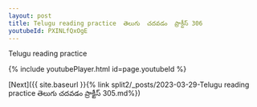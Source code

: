 ```yaml
---
layout: post
title: Telugu reading practice  తెలుగు  చదవడం  ప్రాక్టీస్ 306
youtubeId: PXINLfQxOgE
---
```

 
 
Telugu reading practice
 
 
 
 
 


{% include youtubePlayer.html id=page.youtubeId %}
 
[Next]({{ site.baseurl }}{% link  split2/_posts/2023-03-29-Telugu reading practice  తెలుగు  చదవడం  ప్రాక్టీస్ 305.md%})
 
